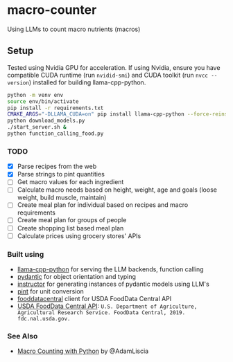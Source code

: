 # macro-counter
Using LLMs to count macro nutrients (macros)


## Setup

Tested using Nvidia GPU for acceleration. If using Nvidia, ensure you have compatible CUDA runtime (run `nvidid-smi`) and CUDA toolkit (run `nvcc --version`) installed for building llama-cpp-python.

```sh
python -m venv env
source env/bin/activate
pip install -r requirements.txt
CMAKE_ARGS="-DLLAMA_CUDA=on" pip install llama-cpp-python --force-reinstall --no-cache-dir
python download_models.py
./start_server.sh &
python function_calling_food.py
```

### TODO

- [x] Parse recipes from the web
- [x] Parse strings to pint quantities
- [ ] Get macro values for each ingredient
- [ ] Calculate macro needs based on height, weight, age and goals (loose weight, build muscle, maintain)
- [ ] Create meal plan for individual based on recipes and macro requirements
- [ ] Create meal plan for groups of people
- [ ] Create shopping list based meal plan
- [ ] Calculate prices using grocery stores' APIs 

### Built using
- [llama-cpp-python](https://github.com/abetlen/llama-cpp-python/tree/main) for serving the LLM backends, function calling
- [pydantic](https://docs.pydantic.dev/latest/) for object orientation and typing
- [instructor](https://jxnl.github.io/instructor/) for generating instances of pydantic models using LLM's
- [pint](https://pint.readthedocs.io/en/stable/) for unit conversion
- [fooddatacentral](https://pypi.org/project/fooddatacentral/) client for USDA FoodData Central API
- [USDA FoodData Central API](https://fdc.nal.usda.gov/api-guide.html): `U.S. Department of Agriculture, Agricultural Research Service. FoodData Central, 2019. fdc.nal.usda.gov.`

### See Also

- [Macro Counting with Python](https://medium.com/@adamliscia/macro-counting-with-python-10182147278) by @AdamLiscia
